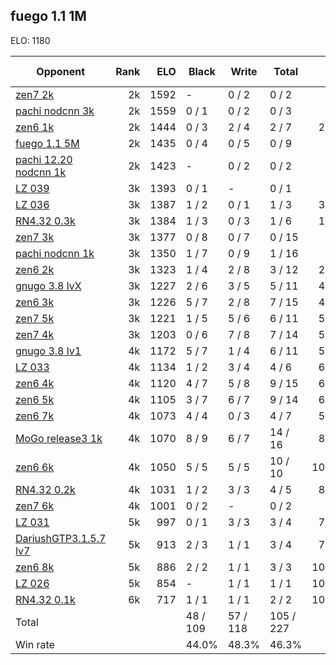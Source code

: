 ## fuego 1.1 1M ##

ELO: 1180

Opponent | Rank | ELO | Black | Write | Total | Win rate
---------|-----:|----:|-------|-------|-------|-------:
[zen7 2k](zen7%202k.md) | 2k | 1592 | - | 0 / 2 | 0 / 2 | 0.0%
[pachi nodcnn 3k](pachi%20nodcnn%203k.md) | 2k | 1559 | 0 / 1 | 0 / 2 | 0 / 3 | 0.0%
[zen6 1k](zen6%201k.md) | 2k | 1444 | 0 / 3 | 2 / 4 | 2 / 7 | 28.6%
[fuego 1.1 5M](fuego%201.1%205M.md) | 2k | 1435 | 0 / 4 | 0 / 5 | 0 / 9 | 0.0%
[pachi 12.20 nodcnn 1k](pachi%2012.20%20nodcnn%201k.md) | 2k | 1423 | - | 0 / 2 | 0 / 2 | 0.0%
[LZ 039](LZ%20039.md) | 3k | 1393 | 0 / 1 | - | 0 / 1 | 0.0%
[LZ 036](LZ%20036.md) | 3k | 1387 | 1 / 2 | 0 / 1 | 1 / 3 | 33.3%
[RN4.32 0.3k](RN4.32%200.3k.md) | 3k | 1384 | 1 / 3 | 0 / 3 | 1 / 6 | 16.7%
[zen7 3k](zen7%203k.md) | 3k | 1377 | 0 / 8 | 0 / 7 | 0 / 15 | 0.0%
[pachi nodcnn 1k](pachi%20nodcnn%201k.md) | 3k | 1350 | 1 / 7 | 0 / 9 | 1 / 16 | 6.3%
[zen6 2k](zen6%202k.md) | 3k | 1323 | 1 / 4 | 2 / 8 | 3 / 12 | 25.0%
[gnugo 3.8 lvX](gnugo%203.8%20lvX.md) | 3k | 1227 | 2 / 6 | 3 / 5 | 5 / 11 | 45.5%
[zen6 3k](zen6%203k.md) | 3k | 1226 | 5 / 7 | 2 / 8 | 7 / 15 | 46.7%
[zen7 5k](zen7%205k.md) | 3k | 1221 | 1 / 5 | 5 / 6 | 6 / 11 | 54.5%
[zen7 4k](zen7%204k.md) | 3k | 1203 | 0 / 6 | 7 / 8 | 7 / 14 | 50.0%
[gnugo 3.8 lv1](gnugo%203.8%20lv1.md) | 4k | 1172 | 5 / 7 | 1 / 4 | 6 / 11 | 54.5%
[LZ 033](LZ%20033.md) | 4k | 1134 | 1 / 2 | 3 / 4 | 4 / 6 | 66.7%
[zen6 4k](zen6%204k.md) | 4k | 1120 | 4 / 7 | 5 / 8 | 9 / 15 | 60.0%
[zen6 5k](zen6%205k.md) | 4k | 1105 | 3 / 7 | 6 / 7 | 9 / 14 | 64.3%
[zen6 7k](zen6%207k.md) | 4k | 1073 | 4 / 4 | 0 / 3 | 4 / 7 | 57.1%
[MoGo release3 1k](MoGo%20release3%201k.md) | 4k | 1070 | 8 / 9 | 6 / 7 | 14 / 16 | 87.5%
[zen6 6k](zen6%206k.md) | 4k | 1050 | 5 / 5 | 5 / 5 | 10 / 10 | 100.0%
[RN4.32 0.2k](RN4.32%200.2k.md) | 4k | 1031 | 1 / 2 | 3 / 3 | 4 / 5 | 80.0%
[zen7 6k](zen7%206k.md) | 4k | 1001 | 0 / 2 | - | 0 / 2 | 0.0%
[LZ 031](LZ%20031.md) | 5k | 997 | 0 / 1 | 3 / 3 | 3 / 4 | 75.0%
[DariushGTP3.1.5.7 lv7](DariushGTP3.1.5.7%20lv7.md) | 5k | 913 | 2 / 3 | 1 / 1 | 3 / 4 | 75.0%
[zen6 8k](zen6%208k.md) | 5k | 886 | 2 / 2 | 1 / 1 | 3 / 3 | 100.0%
[LZ 026](LZ%20026.md) | 5k | 854 | - | 1 / 1 | 1 / 1 | 100.0%
[RN4.32 0.1k](RN4.32%200.1k.md) | 6k | 717 | 1 / 1 | 1 / 1 | 2 / 2 | 100.0%
Total | | | 48 / 109 | 57 / 118 | 105 / 227 | 
Win rate| | | 44.0% | 48.3% | 46.3% | 
